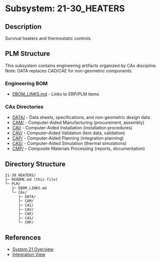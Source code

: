 # Subsystem: 21-30_HEATERS

## Description
Survival heaters and thermostatic controls

## PLM Structure

This subsystem contains engineering artifacts organized by CAx discipline. Note: DATA replaces CAD/CAE for non-geometric components.

### Engineering BOM
- [EBOM_LINKS.md](./PLM/EBOM_LINKS.md) - Links to ERP/PLM items

### CAx Directories

- [DATA/](./PLM/CAx/DATA/) - Data sheets, specifications, and non-geometric design data
- [CAM/](./PLM/CAx/CAM/) - Computer-Aided Manufacturing (procurement, assembly)
- [CAI/](./PLM/CAx/CAI/) - Computer-Aided Installation (installation procedures)
- [CAV/](./PLM/CAx/CAV/) - Computer-Aided Validation (test data, validation)
- [CAP/](./PLM/CAx/CAP/) - Computer-Aided Planning (integration planning)
- [CAS/](./PLM/CAx/CAS/) - Computer-Aided Simulation (thermal simulations)
- [CMP/](./PLM/CAx/CMP/) - Composite Materials Processing (reports, documentation)

## Directory Structure

```
21-30_HEATERS/
├─ README.md (this file)
└─ PLM/
   ├─ EBOM_LINKS.md
   └─ CAx/
      ├─ DATA/
      ├─ CAM/
      ├─ CAI/
      ├─ CAV/
      ├─ CAP/
      ├─ CAS/
      └─ CMP/
```

## References
- [System 21 Overview](../../README.md)
- [Integration View](../../INTEGRATION_VIEW.md)

